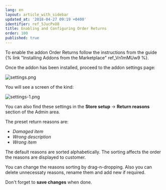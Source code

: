 ```yaml
---
lang: en
layout: article_with_sidebar
updated_at: '2018-04-27 09:19 +0400'
identifier: ref_5JucPxO8
title: Enabling and Configuring Order Returns
order: 100
published: true
---
```


To enable the addon Order Returns follow the instructions from the guide {% link "Installing Addons from the Marketplace" ref_Vn1mMUw9 %}.

Once the addon has been installed, proceed to the addon settings page:

![settings.png]({{site.baseurl}}/attachments/ref_5JucPxO8/settings.png)

You will see a screen of the kind:

![settings-1.png]({{site.baseurl}}/attachments/ref_5JucPxO8/settings-1.png)

You can also find these settings in the **Store setup** -> **Return reasons** section of the Admin area.

The preset return reasons are:
* _Damaged item_
* _Wrong description_
* _Wrong item_

The default reasons are sorted alphabetically. The sorting affects the order the reasons are displayed to customer.

You can change the reasons sorting by drag-n-dropping. Also you can delete unnecessaty reasons, rename them and add new if required.

Don't forget to **save changes** when done.
